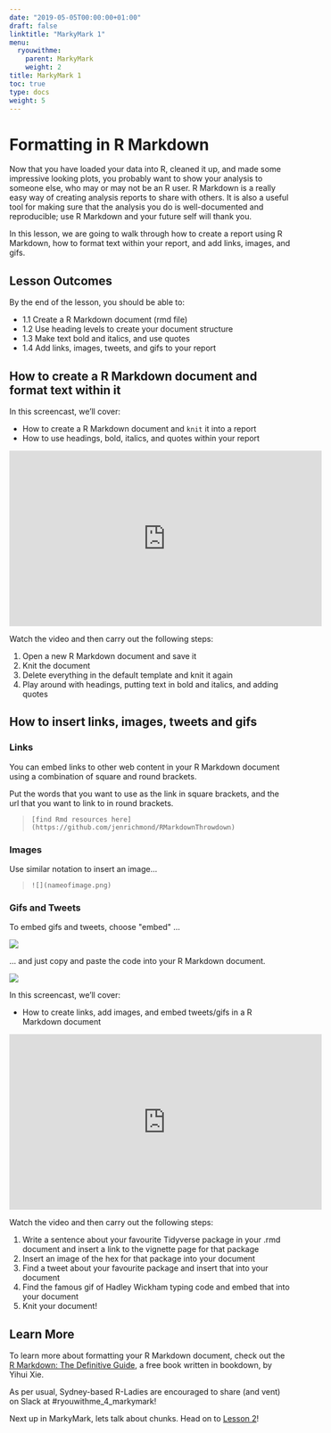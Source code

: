 ```yaml
---
date: "2019-05-05T00:00:00+01:00"
draft: false
linktitle: "MarkyMark 1"
menu:
  ryouwithme:
    parent: MarkyMark
    weight: 2
title: MarkyMark 1
toc: true
type: docs
weight: 5
---
```


#  Formatting in R Markdown

Now that you have loaded your data into R, cleaned it up, and made some impressive looking plots, you probably want to show your analysis to someone else, who may or may not be an R user. R Markdown is a really easy way of creating analysis reports to share with others. It is also a useful tool for making sure that the analysis you do is well-documented and reproducible; use R Markdown and your future self will thank you. 

In this lesson, we are going to walk through how to create a report using R Markdown, how to format text within your report, and add links, images, and gifs. 

## Lesson Outcomes
By the end of the lesson, you should be able to:

* 1.1 Create a R Markdown document (rmd file)
* 1.2 Use heading levels to create your document structure
* 1.3 Make text bold and italics, and use quotes
* 1.4 Add links, images, tweets, and gifs to your report 

## How to create a R Markdown document and format text within it

In this screencast, we’ll cover:

  * How to create a R Markdown document and `knit` it into a report 
  * How to use headings, bold, italics, and quotes within your report 


<iframe width="560" height="315" src="https://www.youtube.com/embed/YATLwVrvjVw" frameborder="0" allow="accelerometer; autoplay; encrypted-media; gyroscope; picture-in-picture" allowfullscreen></iframe>

Watch the video and then carry out the following steps:

1. Open a new R Markdown document and save it
2. Knit the document
3. Delete everything in the default template and knit it again 
4. Play around with headings, putting text in bold and italics, and adding quotes

## How to insert links, images, tweets and gifs 

### Links 
You can embed links to other web content in your R Markdown document using a combination of square and round brackets. 

Put the words that you want to use as the link in square brackets, and the url that you want to link to in round brackets. 

> `[find Rmd resources here](https://github.com/jenrichmond/RMarkdownThrowdown)`



### Images

Use similar notation to insert an image...

> `![](nameofimage.png)`


### Gifs and Tweets 

To embed gifs and tweets, choose "embed" ... 

![](/img/tweet1.png)

... and just copy and paste the code into your R Markdown document. 

![](/img/tweet2.png)


In this screencast, we’ll cover:

  * How to create links, add images, and embed tweets/gifs in a R Markdown document 
  
<iframe width="560" height="315" src="https://www.youtube.com/embed/9mmNO2M1zSg" frameborder="0" allow="accelerometer; autoplay; encrypted-media; gyroscope; picture-in-picture" allowfullscreen></iframe>

Watch the video and then carry out the following steps:

1. Write a sentence about your favourite Tidyverse package in your .rmd document and insert a link to the vignette page for that package
2. Insert an image of the hex for that package into your document
3. Find a tweet about your favourite package and insert that into your document 
4. Find the famous gif of Hadley Wickham typing code and embed that into your document 
5. Knit your document!

## Learn More
To learn more about formatting your R Markdown document, check out the [R Markdown: The Definitive Guide](https://bookdown.org/yihui/rmarkdown/), a free book written in bookdown, by Yihui Xie.  

As per usual, Sydney-based R-Ladies are encouraged to share (and vent) on Slack at #ryouwithme_4_markymark!

Next up in MarkyMark, lets talk about chunks. Head on to [Lesson 2](../04-MarkyMark-2/)!
